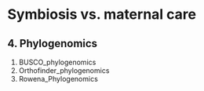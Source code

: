# Symbiosis vs. maternal care
## 4. Phylogenomics

1. BUSCO_phylogenomics
2. Orthofinder_phylogenomics
3. Rowena_Phylogenomics

